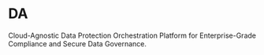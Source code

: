 # DA
Cloud-Agnostic Data Protection Orchestration Platform for Enterprise-Grade Compliance and Secure Data Governance.
